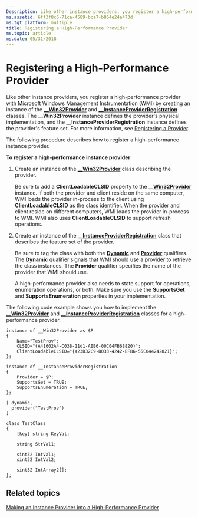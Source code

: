 ```yaml
---
Description: Like other instance providers, you register a high-performance provider with Microsoft Windows&\#160;Management Instrumentation (WMI) by creating an instance of the \_\_Win32Provider and \_\_InstanceProviderRegistration classes.
ms.assetid: 6ff3f8c6-71ca-4589-bca7-b864e24a473d
ms.tgt_platform: multiple
title: Registering a High-Performance Provider
ms.topic: article
ms.date: 05/31/2018
---
```


# Registering a High-Performance Provider

Like other instance providers, you register a high-performance provider with Microsoft Windows Management Instrumentation (WMI) by creating an instance of the [**\_\_Win32Provider**](--win32provider.md) and [**\_\_InstanceProviderRegistration**](--instanceproviderregistration.md) classes. The **\_\_Win32Provider** instance defines the provider's physical implementation, and the **\_\_InstanceProviderRegistration** instance defines the provider's feature set. For more information, see [Registering a Provider](registering-a-provider.md).

The following procedure describes how to register a high-performance instance provider.

**To register a high-performance instance provider**

1.  Create an instance of the [**\_\_Win32Provider**](--win32provider.md) class describing the provider.

    Be sure to add a **ClientLoadableCLSID** property to the [**\_\_Win32Provider**](--win32provider.md) instance. If both the provider and client reside on the same computer, WMI loads the provider in-process to the client using **ClientLoadableCLSID** as the class identifier. When the provider and client reside on different computers, WMI loads the provider in-process to WMI. WMI also uses **ClientLoadableCLSID** to support refresh operations.

2.  Create an instance of the [**\_\_InstanceProviderRegistration**](--instanceproviderregistration.md) class that describes the feature set of the provider.

    Be sure to tag the class with both the [**Dynamic**](dynamic-qualifier.md) and [**Provider**](/windows/desktop/api/Provider/nl-provider-provider) qualifiers. The **Dynamic** qualifier signals that WMI should use a provider to retrieve the class instances. The **Provider** qualifier specifies the name of the provider that WMI should use.

    A high-performance provider also needs to state support for operations, enumeration operations, or both. Make sure you use the **SupportsGet** and **SupportsEnumeration** properties in your implementation.

The following code example shows you how to implement the [**\_\_Win32Provider**](--win32provider.md) and [**\_\_InstanceProviderRegistration**](--instanceproviderregistration.md) classes for a high-performance provider.

``` syntax
instance of __Win32Provider as $P
{
    Name="TestProv";
    CLSID="{A41602A4-C038-11d1-AEB6-00C04FB68820}";
    ClientLoadableCLSID="{423B32C9-B033-4242-EFB6-55C044242821}";
};

instance of __InstanceProviderRegistration
{
    Provider = $P;
    SupportsGet = TRUE;
    SupportsEnumeration = TRUE;
};

[ dynamic, 
  provider("TestProv")
]

class TestClass
{
    [key] string KeyVal;
    
    string StrVal1;

    sint32 IntVal1;
    sint32 IntVal2;

    sint32 IntArray2[];
};
```

## Related topics

<dl> <dt>

[Making an Instance Provider into a High-Performance Provider](making-an-instance-provider-into-a-high-performance-provider.md)
</dt> </dl>

 

 



